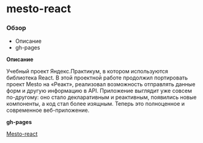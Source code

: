 # mesto-react

### Обзор

- Описание
- gh-pages

**Описание**

Учебный проект Яндекс.Практикум, в котором используются библиотека React.
В этой проектной работе продолжил портировать проект Mesto на «Реакт», реализовал возможность отправлять данные форм и другую информацию в API.
Приложение выглядит уже совсем по-другому: оно стало декларативным и реактивным, появились новые компоненты, а код стал более изящным. Теперь это полноценное и современное веб-приложение.

**gh-pages**

[Mesto-react](https://maxim7137.github.io/mesto-react/)